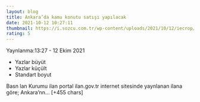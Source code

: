 ```yaml
--- 
layout: blog
title: Ankara’da kamu konutu satışı yapılacak
date: 2021-10-12 10:27:11
thumbnail: https://i.sozcu.com.tr/wp-content/uploads/2021/10/12/iecrop/ihale-shutter_16_9_1612517785_16_9_1633512660_16_9_1634034414-670x371.jpg
rating: 5
---
```

Yaynlanma:13:27 - 12 Ekim 2021
<ul><li>Yazlar büyüt</li><li>Yazlar küçült</li><li>Standart boyut</li></ul>
Basn lan Kurumu ilan portal ilan.gov.tr internet sitesinde yaynlanan ilana göre; Ankara’nn… [+455 chars]